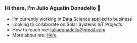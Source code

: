 ### Hi there, I’m Julio Agustín Donadello 👋


- I’m currently working in Data Science applied to business
- Looking to collaborate on Solar Systems IoT Projects
- How to reach me: juliodonadello@gmail.com
- More about me: [Here](https://juliodonadello.github.io/JD/)
